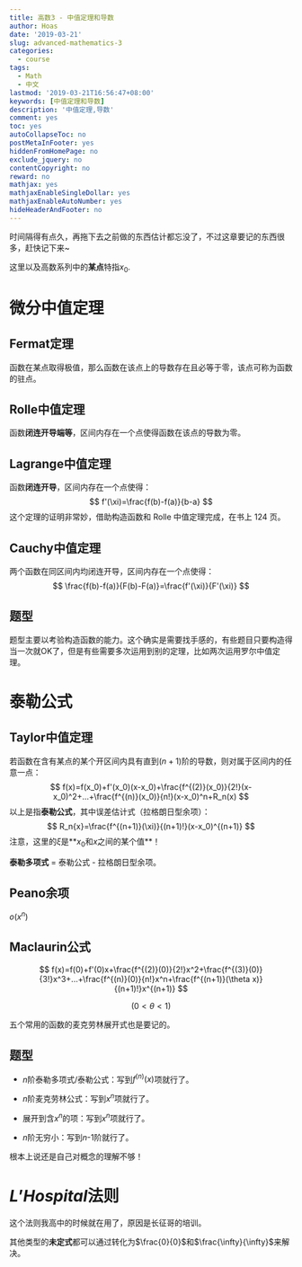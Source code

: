 ```yaml
---
title: 高数3 - 中值定理和导数
author: Hoas
date: '2019-03-21'
slug: advanced-mathematics-3
categories:
  - course
tags:
  - Math
  - 中文
lastmod: '2019-03-21T16:56:47+08:00'
keywords: [中值定理和导数]
description: '中值定理,导数'
comment: yes
toc: yes
autoCollapseToc: no
postMetaInFooter: yes
hiddenFromHomePage: no
exclude_jquery: no
contentCopyright: no
reward: no
mathjax: yes
mathjaxEnableSingleDollar: yes
mathjaxEnableAutoNumber: yes
hideHeaderAndFooter: no
---
```


时间隔得有点久，再拖下去之前做的东西估计都忘没了，不过这章要记的东西很多，赶快记下来~

这里以及高数系列中的**某点**特指$x_0$.

# 微分中值定理

## Fermat定理

函数在某点取得极值，那么函数在该点上的导数存在且必等于零，该点可称为函数的驻点。

<!--more-->

## Rolle中值定理

函数**闭连开导端等**，区间内存在一个点使得函数在该点的导数为零。

## Lagrange中值定理

函数**闭连开导**，区间内存在一个点使得：
$$
f'(\xi)=\frac{f(b)-f(a)}{b-a}
$$
这个定理的证明非常妙，借助构造函数和 Rolle 中值定理完成，在书上 124 页。

## Cauchy中值定理

两个函数在同区间内均闭连开导，区间内存在一个点使得：
$$
\frac{f(b)-f(a)}{F(b)-F(a)}=\frac{f'(\xi)}{F'(\xi)}
$$

## 题型

题型主要以考验构造函数的能力。这个确实是需要找手感的，有些题目只要构造得当一次就OK了，但是有些需要多次运用到别的定理，比如两次运用罗尔中值定理。

# 泰勒公式

## Taylor中值定理

若函数在含有某点的某个开区间内具有直到$(n+1)$阶的导数，则对属于区间内的任意一点：
$$
f(x)=f(x_0)+f'(x_0)(x-x_0)+\frac{f^{(2)}(x_0)}{2!}(x-x_0)^2+...+\frac{f^{(n)}(x_0)}{n!}(x-x_0)^n+R_n(x)
$$
以上是指**泰勒公式**，其中误差估计式（拉格朗日型余项）：
$$
R_n{x}=\frac{f^{(n+1)}(\xi)}{(n+1)!}(x-x_0)^{(n+1)}
$$
注意，这里的$\xi$是**$x_0$和$x$之间的某个值**！

**泰勒多项式** = 泰勒公式 - 拉格朗日型余项。

## Peano余项

$o(x^n)$

## Maclaurin公式

$$
f(x)=f(0)+f'(0)x+\frac{f^{(2)}(0)}{2!}x^2+\frac{f^{(3)}(0)}{3!}x^3+...+\frac{f^{(n)}(0)}{n!}x^n+\frac{f^{(n+1)}(\theta x)}{(n+1)!}x^{(n+1)}
$$

$$
(0<\theta <1)
$$

五个常用的函数的麦克劳林展开式也是要记的。

## 题型

- $n$阶泰勒多项式/泰勒公式：写到$f^{(n)}(x)$项就行了。

- $n$阶麦克劳林公式：写到$x^n$项就行了。
- 展开到含$x^n$的项：写到$x^n$项就行了。
- $n$阶无穷小：写到$n$-1阶就行了。

根本上说还是自己对概念的理解不够！

# $L’Hospital$法则

这个法则我高中的时候就在用了，原因是长征哥的培训。

其他类型的**未定式**都可以通过转化为$\frac{0}{0}$和$\frac{\infty}{\infty}$来解决。